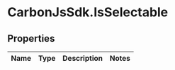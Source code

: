 # CarbonJsSdk.IsSelectable

## Properties

Name | Type | Description | Notes
------------ | ------------- | ------------- | -------------


